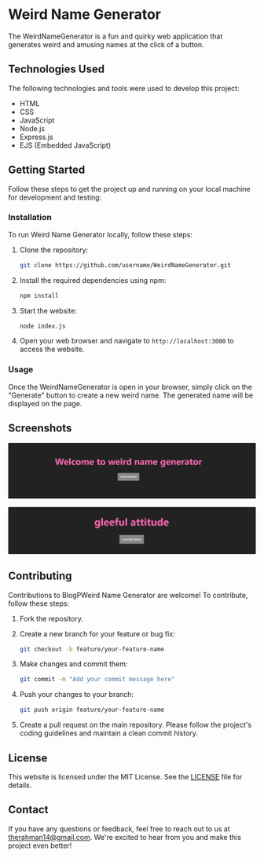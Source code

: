 # Weird Name Generator

The WeirdNameGenerator is a fun and quirky web application that generates weird and amusing names at the click of a button.

## Technologies Used

The following technologies and tools were used to develop this project:

- HTML
- CSS
- JavaScript
- Node.js
- Express.js
- EJS (Embedded JavaScript)

## Getting Started

Follow these steps to get the project up and running on your local machine for development and testing:

### Installation

To run Weird Name Generator locally, follow these steps:
1. Clone the repository:

   ```bash
   git clone https://github.com/username/WeirdNameGenerator.git
   ```

2. Install the required dependencies using npm:

   ```bash
   npm install
   ```

3. Start the website:

   ```bash
   node index.js
   ```

4. Open your web browser and navigate to `http://localhost:3000` to access the website.

### Usage

Once the WeirdNameGenerator is open in your browser, simply click on the "Generate" button to create a new weird name. The generated name will be displayed on the page.

## Screenshots

![Homepage](/public/pictures/Homepage.png)

![Resultpage](/public/pictures/Resultpage.png)

## Contributing

Contributions to BlogPWeird Name Generator are welcome! To contribute, follow these steps:

1. Fork the repository.
2. Create a new branch for your feature or bug fix:

   ```bash
   git checkout -b feature/your-feature-name
   ```

3. Make changes and commit them:

   ```bash
   git commit -m "Add your commit message here"
   ```

4. Push your changes to your branch:

   ```bash
   git push origin feature/your-feature-name
   ```

5. Create a pull request on the main repository. Please follow the project's coding guidelines and maintain a clean commit history.

## License

This website is licensed under the MIT License. See the [LICENSE](LICENSE) file for details.

## Contact

If you have any questions or feedback, feel free to reach out to us at therahman14@gmail.com. We're excited to hear from you and make this project even better!
